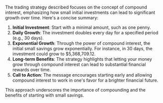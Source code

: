 The trading strategy described focuses on the concept of compound interest, emphasizing how small initial investments can lead to significant growth over time. Here's a concise summary:

1. **Initial Investment**: Start with a minimal amount, such as one penny.
2. **Daily Growth**: The investment doubles every day for a specified period (e.g., 30 days).
3. **Exponential Growth**: Through the power of compound interest, the initial small savings grow exponentially. For instance, in 30 days, the investment could grow to $5,368,709.12.
4. **Long-term Benefits**: The strategy highlights that letting your money grow through compound interest can lead to substantial financial rewards over time.
5. **Call to Action**: The message encourages starting early and allowing compound interest to work in one's favor for a brighter financial future.

This approach underscores the importance of compounding and the benefits of starting with small savings.
